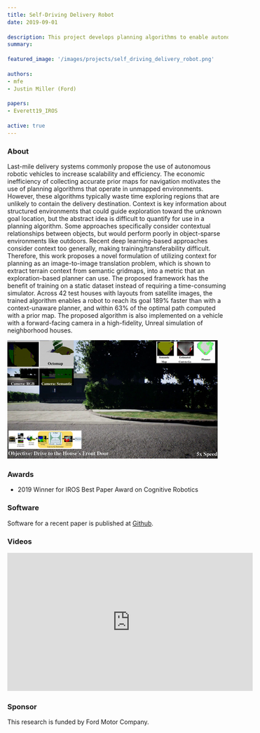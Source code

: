 ```yaml
---
title: Self-Driving Delivery Robot
date: 2019-09-01

description: This project develops planning algorithms to enable autonomous navigation in the "last 100m" for delivery robots
summary:

featured_image: '/images/projects/self_driving_delivery_robot.png'

authors:
- mfe
- Justin Miller (Ford)

papers:
- Everett19_IROS

active: true
---
```


### About

Last-mile delivery systems commonly propose the use of autonomous robotic vehicles to increase scalability and efficiency. The economic inefficiency of collecting accurate prior maps for navigation motivates the use of planning algorithms that operate in unmapped environments. However, these algorithms typically waste time exploring regions that are unlikely to contain the delivery destination. Context is key information about structured environments that could guide exploration toward the unknown goal location, but the abstract idea is difficult to quantify for use in a planning algorithm. Some approaches specifically consider contextual relationships between objects, but would perform poorly in object-sparse environments like outdoors. Recent deep learning-based approaches consider context too generally, making training/transferability difficult. Therefore, this work proposes a novel formulation of utilizing context for planning as an image-to-image translation problem, which is shown to extract terrain context from semantic gridmaps, into a metric that an exploration-based planner can use. The proposed framework has the benefit of training on a static dataset instead of requiring a time-consuming simulator. Across 42 test houses with layouts from satellite images, the trained algorithm enables a robot to reach its goal 189% faster than with a context-unaware planner, and within 63% of the optimal path computed with a prior map. The proposed algorithm is also implemented on a vehicle with a forward-facing camera in a high-fidelity, Unreal simulation of neighborhood houses.

![](/images/projects/self_driving_delivery_robot.png)

### Awards

* 2019 Winner for IROS Best Paper Award on Cognitive Robotics

### Software

Software for a recent paper is published at [Github](github.com/mit-acl/dc2g_public).

### Videos

<iframe width="560" height="315" src="https://www.youtube.com/embed/yVlnbqEFct0" frameborder="0" allow="autoplay; encrypted-media" allowfullscreen></iframe>

### Sponsor

This research is funded by Ford Motor Company.


